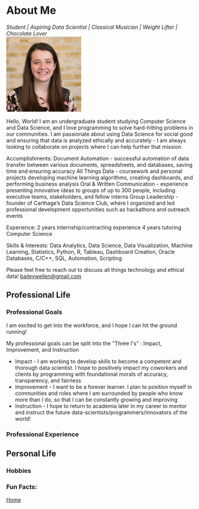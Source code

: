 # About Me  
*Student | Aspiring Data Scientist | Classical Musician | Weight Lifter | Chocolate Lover*  
![Headshot](headshot.jpg)  

Hello, World! I am an undergraduate student studying Computer Science and Data Science, and I love programming to solve hard-hitting problems in our communities. I am passionate about using Data Science for social good and ensuring that data is analyzed ethically and accurately - I am always looking to collaborate on projects where I can help further that mission.

Accomplishments:
Document Automation - successful automation of data transfer between various documents, spreadsheets, and databases, saving time and ensuring accuracy
All Things Data - coursework and personal projects developing machine learning algorithms, creating dashboards, and performing business analysis
Oral & Written Communication - experience presenting innovative ideas to groups of up to 300 people, including executive teams, stakeholders, and fellow interns
Group Leadership - founder of Carthage’s Data Science Club, where I organized and led professional development opportunities such as hackathons and outreach events

Experience:
2 years internship/contracting experience
4 years tutoring Computer Science

Skills & Interests:
Data Analytics, Data Science, Data Visualization, Machine Learning, Statistics, Python, R, Tableau, Dashboard Creation, Oracle Databases, C/C++, SQL, Automation, Scripting

Please feel free to reach out to discuss all things technology and ethical data!
baileywellen@gmail.com

## Professional Life  

### Professional Goals

I am excited to get into the workforce, and I hope I can hit the ground running! 

My professional goals can be split into the "Three I's" : Impact, Improvement, and Instruction

* Impact - I am working to develop skills to become a competent and thorough data scientist. I hope to positively impact my coworkers and clients by programming with foundational morals of accuracy, transparency, and fairness
* Improvement - I want to be a forever learner. I plan to position myself in communities and roles where I am surrounded by people who know more than I do, so that I can be constantly growing and improving 
* Instruction - I hope to return to academia later in my career to mentor and instruct the future data-scientists/programmers/innovators of the world!

### Professional Experience  


## Personal Life  

### Hobbies 

### Fun Facts:


 



 
 
[Home](index.md)
